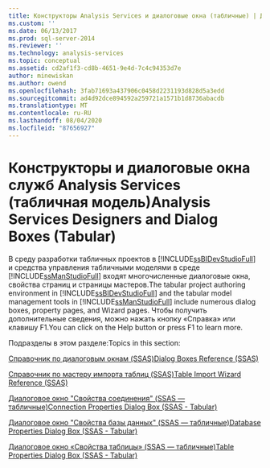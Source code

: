 ```yaml
---
title: Конструкторы Analysis Services и диалоговые окна (табличные) | Документация Майкрософт
ms.custom: ''
ms.date: 06/13/2017
ms.prod: sql-server-2014
ms.reviewer: ''
ms.technology: analysis-services
ms.topic: conceptual
ms.assetid: cd2af1f3-cd8b-4651-9e4d-7c4c94353d7e
author: minewiskan
ms.author: owend
ms.openlocfilehash: 3fab71693a437906c0458d2231193d828d5a3edd
ms.sourcegitcommit: ad4d92dce894592a259721a1571b1d8736abacdb
ms.translationtype: MT
ms.contentlocale: ru-RU
ms.lasthandoff: 08/04/2020
ms.locfileid: "87656927"
---
```

# <a name="analysis-services-designers-and-dialog-boxes-tabular"></a><span data-ttu-id="78204-102">Конструкторы и диалоговые окна служб Analysis Services (табличная модель)</span><span class="sxs-lookup"><span data-stu-id="78204-102">Analysis Services Designers and Dialog Boxes (Tabular)</span></span>
  <span data-ttu-id="78204-103">В среду разработки табличных проектов в [!INCLUDE[ssBIDevStudioFull](../includes/ssbidevstudiofull-md.md)] и средства управления табличными моделями в среде [!INCLUDE[ssManStudioFull](../includes/ssmanstudiofull-md.md)] входят многочисленные диалоговые окна, свойства страниц и страницы мастеров.</span><span class="sxs-lookup"><span data-stu-id="78204-103">The tabular project authoring environment in [!INCLUDE[ssBIDevStudioFull](../includes/ssbidevstudiofull-md.md)] and the tabular model management tools in [!INCLUDE[ssManStudioFull](../includes/ssmanstudiofull-md.md)] include numerous dialog boxes, property pages, and Wizard pages.</span></span> <span data-ttu-id="78204-104">Чтобы получить дополнительные сведения, можно нажать кнопку «Справка» или клавишу F1.</span><span class="sxs-lookup"><span data-stu-id="78204-104">You can click on the Help button or press F1 to learn more.</span></span>  
  
 <span data-ttu-id="78204-105">Подразделы в этом разделе:</span><span class="sxs-lookup"><span data-stu-id="78204-105">Topics in this section:</span></span>  
  
 [<span data-ttu-id="78204-106">Справочник по диалоговым окнам &#40;SSAS&#41;</span><span class="sxs-lookup"><span data-stu-id="78204-106">Dialog Boxes Reference &#40;SSAS&#41;</span></span>](dialog-boxes-reference-ssas.md)  
  
 [<span data-ttu-id="78204-107">Справочник по мастеру импорта таблиц &#40;SSAS&#41;</span><span class="sxs-lookup"><span data-stu-id="78204-107">Table Import Wizard Reference &#40;SSAS&#41;</span></span>](table-import-wizard-reference-ssas.md)  
  
 [<span data-ttu-id="78204-108">Диалоговое окно "Свойства соединения" &#40;SSAS — табличные&#41;</span><span class="sxs-lookup"><span data-stu-id="78204-108">Connection Properties Dialog Box &#40;SSAS - Tabular&#41;</span></span>](connection-properties-dialog-box-ssas-tabular.md)  
  
 [<span data-ttu-id="78204-109">Диалоговое окно "Свойства базы данных" &#40;SSAS — табличные&#41;</span><span class="sxs-lookup"><span data-stu-id="78204-109">Database Properties Dialog Box &#40;SSAS - Tabular&#41;</span></span>](database-properties-dialog-box-ssas-tabular.md)  
  
 [<span data-ttu-id="78204-110">Диалоговое окно «Свойства таблицы» &#40;SSAS — табличные&#41;</span><span class="sxs-lookup"><span data-stu-id="78204-110">Table Properties Dialog Box &#40;SSAS - Tabular&#41;</span></span>](table-properties-dialog-box-ssas-tabular.md)  
  
  
